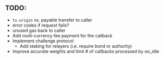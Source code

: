 ## TODO:
- `tx.origin` vs. payable transfer to caller
- error codes if request fails?
- unused gas back to caller
- Add multi-currency fee payment for the callback
- Implement challenge protocol
    - Add staking for relayers (i.e. require bond or authority)
- Improve accurate weights and limit # of callbacks processed by on_idle
